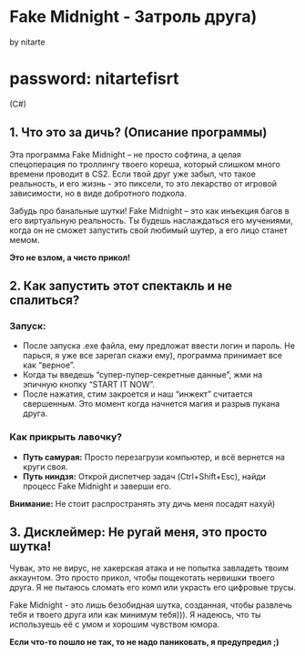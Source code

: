 # Fake Midnight - Затроль друга)
by nitarte

# password: nitartefisrt

(C#)

## 1. Что это за дичь? (Описание программы)

Эта программа Fake Midnight – не просто софтина, а целая спецоперация по троллингу твоего кореша, который слишком много времени проводит в CS2. Если твой друг уже забыл, что такое реальность, и его жизнь - это пиксели, то это лекарство от игровой зависимости, но в виде добротного подкола.

Забудь про банальные шутки! Fake Midnight – это как инъекция багов в его виртуальную реальность. Ты будешь наслаждаться его мучениями, когда он не сможет запустить свой любимый шутер, а его лицо станет мемом.

**Это не взлом, а чисто прикол!**

## 2. Как запустить этот спектакль и не спалиться?

### Запуск:

*   После запуска .exe файла, ему предложат ввести логин и пароль. Не парься, я уже все зарегал скажи ему), программа принимает все как “верное”.
*   Когда ты введешь “супер-пупер-секретные данные”, жми на эпичную кнопку “START IT NOW”.
*   После нажатия, стим закроется и наш “инжект” считается свершенным. Это момент когда начнется магия и разрыв пукана друга.

### Как прикрыть лавочку?

*   **Путь самурая:** Просто перезагрузи компьютер, и всё вернется на круги своя.
*   **Путь ниндзя:** Открой диспетчер задач (Ctrl+Shift+Esc), найди процесс Fake Midnight и заверши его.

**Внимание:** Не стоит распространять эту дичь меня посадят нахуй)

## 3. Дисклеймер: Не ругай меня, это просто шутка!

Чувак, это не вирус, не хакерская атака и не попытка завладеть твоим аккаунтом. Это просто прикол, чтобы пощекотать нервишки твоего друга. Я не пытаюсь сломать его комп или украсть его цифровые трусы.

Fake Midnight - это лишь безобидная шутка, созданная, чтобы развлечь тебя и твоего друга или как минимум тебя))). Я надеюсь, что ты используешь её с умом и хорошим чувством юмора.

**Если что-то пошло не так, то не надо паниковать, я предупредил ;)**
